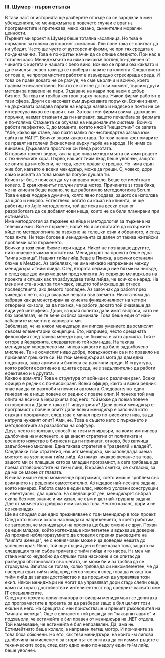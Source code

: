 ### III. Шумер - първи стъпки
В тази част от историята ще разберете от къде са се зародили в мен убежденията, че мениджмънта в повечето случаи е враг на програмистите и притежава, меко казано, съмнителни морални ценности.  
Първият ми проект в Шумер беше тотална касапница. Но това е нормално за голяма аутсорсинг компания. Или поне така се опитват да ни убедят. Често ще чуете от аутсорсинг фирми, че при тях средата е по-динамичнa. Това е по-кратък начин да се опише следното. При нас е тотален хаос. Mениджмънта ни няма никакъв поглед по-далечен от чинията с кифтета и чашата с бело вино. Всичко се прави без каквато и да е мислъл, освен тази да се приберат парите на клиента. Следствието от това е, че програмистите работят в извънредно стресираща среда. И това се прави докато не се разчуе, че сме мърлячи и всичко, което правим е некачествено. Когато се стигне до този момент, търсим други методи за правене на пари. Отдаване на кадри под наем е добър бизнес. За това ни трябва контрол върху пазара. Някои фирми работят в тази сфера. Други се насочват към държавните поръчки. Всички знаят, че държавата раздава парите на народа наляво и надясно и почти не се интересува какво се прави с тях. Затова тези фирми взимат държавни поръчки, наемат стажанти да ги направят, защото печалбата за фирмата е по-голяма. Стажанта се обучава на националните системи. Всичко работи перфектно. Е, до момента, когато някой "нещастник" се запита "Абе, какво ще стане, ако пратя малко по-нестандартна заявка към сайта на НАП?". Всички знаем какво става. По този начин костюмарите се правят на големи бизнесмени върху гърба на народа. Но нима са виновни. Държавата просто не си гледа работата.  
В първият проект видях, как на две нива мениджмънта си изми ръцете с техническите хора. Първо, нашият тийм лийд беше уволнен, защото се опита да им обясни, че това, което правят е грешно. Но нима един жив бог, какъвто е всеки мениджър, може да греши. О, човеко, дори само мисълта за това може да погуби душата ти.  
Клиентът беше поискал да му направят колело. Беше естимейтнато колело. В края клиентът получи летящ мотор. Причините за това бяха, че на клиента беше казано, че ще работим по методологията Scrum. Това е една модерна думичка, която явно продава, защото се използва за щяло и нещяло. Естествено, когато си казал на клиента, че ще работиш по Agile методология, той ще иска на всеки етап от разработката да се добавят нови неща, които не са били планирани при естимейта.  
Има методология за пържене на яйце и методология за пържене на телешки език. Все е пържене, нали? Но я се опитайте да изпържите яйце по методологията за пържене на телешки език и обратното, и след това яжте. Но тези богове в мениджмънта са далеч от такива житейски проблеми като пърженето.  
Всички в този екип бяхме нови кадри. Никой не познаваше другите, нито знаеше възможностите им. Мениджърът на проекта беше една "мила женица". Нашият тийм лийд беше в Плиска, а всички останали бяхме в Мемфис. Аз забелязах, че има някакво напрежение между мениджъра и тийм лийда. След втората седмица ние бяхме на никъде, а след още две имахме демо пред клиента. Аз седях до мениджъра на проекта и слушах как тя заблуждава тийм лийда, че всичко е наред. На мене ми стана жал за тоя човек, защото той можеше да отнесе последствията, ако демото пропадне. Аз започнах да работя през уикенда с него, за да вкараме нещата във времето. Никога няма да забравя как демонстрирам на клиента функционалност на четири отворени конзоли, за да покажа, че работи, докато той очакваше да види уеб интерфейс. Дори, на края попитах дали имат въпроси, като не бях забелязал, че те вече си бяха заминали. Това беше един от най-забавните моменти в кариерата ми.  
Забелязах, че на някои мениджъри им липсва умението да осмислят съвсем елементарни концепции. Ето, например, често срещаната философия сред такива мениджъри, че бизнеса е като армията. Той е отгоре в йерархията, следователно той командва. На такива мениджъри определено им липсва каквото и да било задълбочено мислене. Те не осмислят нищо добре, повърхностни са и по правило не признават грешките си. На тези мениджъри аз мога да дам една подсказка, защо армията и бизнеса са различни среди. И структура, която работи ефективно в едната среда, не е задължително да работи ефективно и в другата.  
Какво е армията? Това е структура от войници с различен ранг. Всеки офицер е редник с по-висок ранг. Всеки офицер, както и всеки редник знае как да си разглоби и почисти автомата. Следователно, един генерал не е нищо повече от редник с повече опит. И понеже той има опита на всички в йерархията под него, той може да поема повече отговорности. Дали е така в IT индустрията? Дали всеки мениджър е програмист с повече опит? Дали всеки мениджър е започнал като стажант програмист, след това е минал през по-високите нива, за да натрупа нужният опит? Ами, не. Това е същото като с пърженето и методологиите за разработка на софтуер.  
Друг, често използван, способ на тези мениджъри, на които им липсва дълбочина на мисленето, е да внасят стратегии от политиката и военното изкуство в бизнеса и да ги прилагат, отново, без капчица задълбочено мислене. Една такава стратегия е "разделяй и владей". Следвайки тази стратегия, нашият мениджър, ми заповяда да заема мястото на уволнения тийм лийд. Аз нямах никакво желание за това, защото ми се плащаше като за младши програмист, а сега трябваше да поема отговорностите на тийм лийд. В крайна сметка, се съгласих, за да ми се махне от главата.  
В екипа имаше едно момиченце програмист, което имаше проблем със взимането на решения самостоятелно. Аз и дадох най-лесната задача, която намерих. Работа само в един клас, няколко условни конструкции и, евентуално, два цикъла. На следващият ден, мениджърът събрал екипа без мое знание и им казал, че съм и дал най-трудната задача. Две от момчетата дойдоха и ми казаха това. Честно казано, дори и не се изненадах.  
Ще ви споделя още едно преживяване с този мениджър в този проект. След като всички около нас виждаха напрежението, в което работим, се заговори, че мениджърът на проекта ще бъде сменен с друг. Появи се един младеж, който изглеждаше компетентен и вдъхваше доверие. Аз проявих неблагоразумието да споделя с прекия ръководите на "милата женица", че с новия човек може и да доведем нещата до успешен край. Явно, той още същия ден и беше казал това, защото на следващия тя ни събра тримата с тийм лийда и го насра. На мен ми стана малко неудобно да слушам това насиране и се опитах да разведря обстановката със шегата, че може би и аз трябва да се страхувам. Запитах се тогава, колко трябва да си некомпетентен, че да насереш един тийм лийд пред негов човек и след това да искаш тоя тийм лийд да запази достойнство и да продължи да управлява този екип. Някои мениджъри не могат да управляват дори стадо слепи овце, камо ли хора с достойнство и интелигентност над средните каквито сме IT специалистите.  
След като проекта приключи хора от висшия мениджмънт се допитаха до програмистите в проекта, за да разберат защо е бил целият този екшън в него. На срещата с мен присъстваше и прекият ръководител на "милата женица". Още с влизането той реши да си "закърпи гащите" и подхвърли, че естимейта е бил правен от мениджъра на .NET отдела. Той намекваше, че естимейта е бил неправилен. Да, ама не. Естимейтнато беше колело, а направен летящ мотор. И причините за това бяха обяснени. Но ето, как тези мениджъри, на които им липсва дълбочина на мисленето за втори път се опитаха да си измият ръцете с техническите хора, след като едно ниво по-надолу един тийм лийд беше уволнен.  
